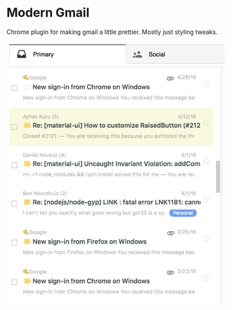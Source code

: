 # Modern Gmail

Chrome plugin for making gmail a little prettier. Mostly just styling tweaks. 

<img src=".github/inbox.png" />